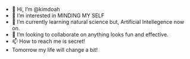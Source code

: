 - 👋 Hi, I’m @kimdoah
- 👀 I’m interested in MINDING MY SELF
- 🌱 I’m currently learning natural science but, Artificial Intellegence now on.
- 💞️ I’m looking to collaborate on anything looks fun and effective.
- 📫 How to reach me is secret!
- Tomorrow my life will change a bit!

<!---
kimdoah/kimdoah is a ✨ special ✨ repository because its `README.md` (this file) appears on your GitHub profile.
You can click the Preview link to take a look at your changes.
--->
